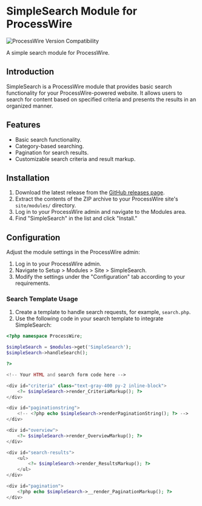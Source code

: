 # SimpleSearch Module for ProcessWire

![ProcessWire Version Compatibility](https://img.shields.io/badge/ProcessWire-3.x-1abc9c.svg)

A simple search module for ProcessWire.

## Introduction

SimpleSearch is a ProcessWire module that provides basic search functionality for your ProcessWire-powered website. It allows users to search for content based on specified criteria and presents the results in an organized manner.

## Features

- Basic search functionality.
- Category-based searching.
- Pagination for search results.
- Customizable search criteria and result markup.

## Installation

1. Download the latest release from the [GitHub releases page](https://github.com/dtjngl/SimpleSearch/releases).
2. Extract the contents of the ZIP archive to your ProcessWire site's `site/modules/` directory.
3. Log in to your ProcessWire admin and navigate to the Modules area.
4. Find "SimpleSearch" in the list and click "Install."

## Configuration

Adjust the module settings in the ProcessWire admin:

1. Log in to your ProcessWire admin.
2. Navigate to Setup > Modules > Site > SimpleSearch.
3. Modify the settings under the "Configuration" tab according to your requirements.

### Search Template Usage

1. Create a template to handle search requests, for example, `search.php`.
2. Use the following code in your search template to integrate SimpleSearch:

```php
<?php namespace ProcessWire; 

$simpleSearch = $modules->get('SimpleSearch');
$simpleSearch->handleSearch();

?>

<!-- Your HTML and search form code here -->

<div id="criteria" class="text-gray-400 py-2 inline-block">
    <?= $simpleSearch->render_CriteriaMarkup(); ?>
</div>

<div id="paginationstring">
    <!-- <?php echo $simpleSearch->renderPaginationString(); ?> -->
</div>

<div id="overview">
    <?= $simpleSearch->render_OverviewMarkup(); ?>
</div>

<div id="search-results">
    <ul>
        <?= $simpleSearch->render_ResultsMarkup(); ?>
    </ul>
</div>

<div id="pagination">
    <?php echo $simpleSearch->__render_PaginationMarkup(); ?>
</div>
